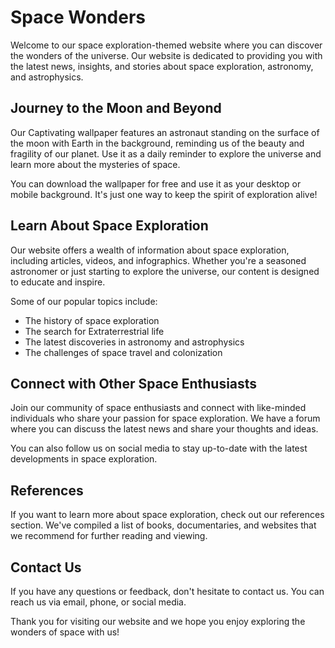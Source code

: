 <!--font:Raleway-->

# Space Wonders

Welcome to our space exploration-themed website where you can discover the wonders of the universe. Our website is dedicated to providing you with the latest news, insights, and stories about space exploration, astronomy, and astrophysics.

## Journey to the Moon and Beyond

Our Cap<wbr>ti<wbr>va<wbr>ting wallpaper features an astronaut standing on the surface of the moon with Earth in the background, reminding us of the beauty and fragility of our planet. Use it as a daily reminder to explore the universe and learn more about the mysteries of space.

You can download the wallpaper for free and use it as your desktop or mobile background. It's just one way to keep the spirit of exploration alive!

## Learn About Space Exploration

Our website offers a wealth of information about space exploration, including articles, videos, and infographics. Whether you're a seasoned astronomer or just starting to explore the universe, our content is designed to educate and inspire.

Some of our popular topics include:

-   The history of space exploration
-   The search for Ex<wbr>tra<wbr>terre<wbr>strial life
-   The latest discoveries in astronomy and astrophysics
-   The challenges of space travel and colonization

## Connect with Other Space Enthusiasts

Join our community of space enthusiasts and connect with like-minded individuals who share your passion for space exploration. We have a forum where you can discuss the latest news and share your thoughts and ideas.

You can also follow us on social media to stay up-to-date with the latest developments in space exploration.

## References

If you want to learn more about space exploration, check out our references section. We've compiled a list of books, documentaries, and websites that we recommend for further reading and viewing.

## Contact Us

If you have any questions or feedback, don't hesitate to contact us. You can reach us via email, phone, or social media.

Thank you for visiting our website and we hope you enjoy exploring the wonders of space with us!

<!--

Write me content for website with wallpaper which alt text is:

"A photograph of an astronaut standing on the surface of the moon with Earth in the background."

The name/title of the page should not be 1:1 copy of the alt text but rather a real content of the website which is using this wallpaper.

- Use markdown format
- Start with heading
- Heading should be short and concise
- The content should look like a real website
- The website should not be about the wallpaper, wallpaper is just a related background
- Heading should be contain work "wallpaper" or "background"
- Include real sections like references, contact, user stories, etc. use things relevant to the page purpose.
- Feel free to use structure like headings, bullets, numbering, blockquotes, paragraphs, horizontal lines, etc.
- You can use formatting like bold or _italic_
- You can include UTF-8 emojis
- Links should be only #hash anchors (and you can refer to the document itself)
- Do not include images


---


# Space Exploration Wallpaper: Discover the Universe from Your Screen

Welcome to our space exploration-themed website where you can discover the wonders of the universe from your screen. Our website is dedicated to providing you with the latest news, insights, and stories about space exploration, astronomy, and astrophysics.

## Explore the Universe with Our Wallpaper

Our astronaut wallpaper captures the essence of space exploration and invites you to embark on a journey to the moon and beyond. The photograph features an astronaut standing on the surface of the moon with Earth in the background, reminding us of the beauty and fragility of our planet.

Use our wallpaper as a daily reminder to explore the universe and learn more about the mysteries of space. You can download the wallpaper for free and use it as your desktop or mobile background.

## Learn About Space Exploration

Our website offers a wealth of information about space exploration, including articles, videos, and infographics. Whether you're a seasoned astronomer or just starting to explore the universe, our content is designed to educate and inspire.

Some of our popular topics include:

- The history of space exploration
- The search for Ex<wbr>tra<wbr>terre<wbr>strial life
- The latest discoveries in astronomy and astrophysics
- The challenges of space travel and colonization

## Connect with Other Space Enthusiasts

Join our community of space enthusiasts and connect with like-minded individuals who share your passion for space exploration. We have a forum where you can discuss the latest news and share your thoughts and ideas.

You can also follow us on social media to stay up-to-date with the latest developments in space exploration.

## References

If you want to learn more about space exploration, check out our references section. We've compiled a list of books, documentaries, and websites that we recommend for further reading and viewing.

## Contact Us

If you have any questions or feedback, don't hesitate to contact us. You can reach us via email, phone, or social media.

Thank you for visiting our website and we hope you enjoy our space exploration wallpaper!


---


Heading should not include word "wallpaper". The website should not be about the wallpaper itself, wallpaper is just a related background, rewrite whole content.


---


# Explore the Universe: Discover the Wonders of Space

Welcome to our space exploration-themed website where you can discover the wonders of the universe. Our website is dedicated to providing you with the latest news, insights, and stories about space exploration, astronomy, and astrophysics.

## Journey to the Moon and Beyond

Our Cap<wbr>ti<wbr>va<wbr>ting wallpaper features an astronaut standing on the surface of the moon with Earth in the background, reminding us of the beauty and fragility of our planet. Use it as a daily reminder to explore the universe and learn more about the mysteries of space.

You can download the wallpaper for free and use it as your desktop or mobile background. It's just one way to keep the spirit of exploration alive!

## Learn About Space Exploration

Our website offers a wealth of information about space exploration, including articles, videos, and infographics. Whether you're a seasoned astronomer or just starting to explore the universe, our content is designed to educate and inspire.

Some of our popular topics include:

- The history of space exploration
- The search for Ex<wbr>tra<wbr>terre<wbr>strial life
- The latest discoveries in astronomy and astrophysics
- The challenges of space travel and colonization

## Connect with Other Space Enthusiasts

Join our community of space enthusiasts and connect with like-minded individuals who share your passion for space exploration. We have a forum where you can discuss the latest news and share your thoughts and ideas.

You can also follow us on social media to stay up-to-date with the latest developments in space exploration.

## References

If you want to learn more about space exploration, check out our references section. We've compiled a list of books, documentaries, and websites that we recommend for further reading and viewing.

## Contact Us

If you have any questions or feedback, don't hesitate to contact us. You can reach us via email, phone, or social media.

Thank you for visiting our website and we hope you enjoy exploring the wonders of space with us!

-->
